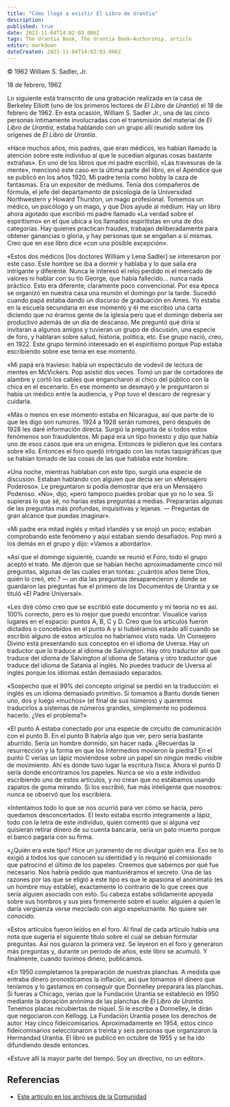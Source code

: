 ```yaml
---
title: "Cómo llegó a existir El Libro de Urantia"
description: 
published: true
date: 2023-11-04T14:02:03.086Z
tags: The Urantia Book, The Urantia Book—Authorship, article
editor: markdown
dateCreated: 2023-11-04T14:02:03.086Z
---
```


<p class="v-card v-sheet theme--light grey lighten-3 px-2">© 1962 William S. Sadler, Jr.</p>

18 de febrero, 1962 

Lo siguiente está transcrito de una grabación realizada en la casa de Berkeley Elliott (uno de los primeros lectores de _El Libro de Urantia_) el 18 de febrero de 1962. En esta ocasión, William S. Sadler Jr., una de las cinco personas íntimamente involucradas con el transmisión del material de _El Libro de Urantia_, estaba hablando con un grupo allí reunido sobre los orígenes de _El Libro de Urantia_.

«Hace muchos años, mis padres, que eran médicos, les habían llamado la atención sobre este individuo al que le sucedían algunas cosas bastante extrañas». En uno de los libros que mi padre escribió, «Las  travesuras de la mente», mencionó este caso en la última parte del libro, en el Apéndice que se publicó en los años 1920. Mi padre tenía como hobby la caza de fantasmas. Era un expositor de médiums. Tenía dos compañeros de fórmula, el jefe del departamento de psicología de la Universidad Northwestern y Howard Thurston, un mago profesional. Tomemos un médico, un psicólogo y un mago, y que Dios ayude al médium. Hay un libro ahora agotado que escribió mi padre llamado «La verdad sobre el espiritismo» en el que ubica a los llamados espiritistas en una de dos categorías. Hay quienes practican fraudes, trabajan deliberadamente para obtener ganancias o gloria, y hay personas que se engañan a sí mismas. Creo que en ese libro dice «con una posible excepción».

«Estos dos médicos [los doctores William y Lena Sadler] se interesaron por este caso. Este hombre se iba a dormir y hablaba y lo que salía era intrigante y diferente. Nunca le interesó el reloj perdido ni el mercado de valores ni hablar con su tío George, que había fallecido... nunca nada práctico. Esto era diferente; claramente poco convencional. Por esa época se organizó en nuestra casa una reunión el domingo por la tarde. Sucedió cuando papá estaba dando un discurso de graduación en Ames. Yo estaba en la escuela secundaria en ese momento y él me escribió una carta diciendo que no éramos gente de la iglesia pero que el domingo debería ser productivo además de un día de descanso. Me preguntó qué diría si invitaran a algunos amigos y tuvieran un grupo de discusión, una especie de foro, y hablaran sobre salud, historia, política, etc. Ese grupo nació, creo, en 1922. Este grupo terminó interesado en el espiritismo porque Pop estaba escribiendo sobre ese tema en ese momento.

«Mi papá era travieso: había un espectáculo de vodevil de lectura de mentes en McVickers. Pop asistió dos veces. Tomó un par de cortadores de alambre y cortó los cables que engancharon al chico del público con la chica en el escenario. En ese momento se desmayó y le preguntaron si había un médico entre la audiencia, y Pop tuvo el descaro de regresar y cuidarla. 

«Más o menos en ese momento estaba en Nicaragua, así que parte de lo que les digo son rumores. 1924 a 1928 serán rumores, pero después de 1928 les daré información directa. Surgió la pregunta de si todos estos fenómenos son fraudulentos. Mi papá era un tipo honesto y dijo que había uno de esos casos que era un enigma. Entonces le pidieron que les contara sobre ello. Entonces el foro quedó intrigado con las notas taquigráficas que se habían tomado de las cosas de las que hablaba este hombre. 

«Una noche, mientras hablaban con este tipo, surgió una especie de discusión. Estaban hablando con alguien que decía ser un «Mensajero Poderoso». Le preguntaron si podía demostrar que era un Mensajero Poderoso. «No», dijo, «pero tampoco puedes probar que yo no lo sea. Si supieras lo que sé, no harías estas preguntas a medias. Prepararías algunas de las preguntas más profundas, inquisitivas y lejanas. — Preguntas de gran alcance que puedas imaginar». 

«Mi padre era mitad inglés y mitad irlandés y se enojó un poco; estaban comprobando este fenómeno y aquí estaban siendo desafiados. Pop miró a los demás en el grupo y dijo: «Vamos a abordarlo». 

«Así que el domingo siguiente, cuando se reunió el Foro, todo el grupo aceptó el trato. Me dijeron que se habían hecho aproximadamente cinco mil preguntas, algunas de las cuales eran tontas: ¿cuántos años tiene Dios, quién lo creó, etc.? — un día las preguntas desaparecieron y donde se guardaron las preguntas fue el primero de los Documentos de Urantia y se tituló «El Padre Universal». 

«Les diré cómo creo que se escribió este documento y mi teoría no es así. 100% correcto, pero es lo mejor que puedo encontrar. Visualice varios lugares en el espacio: puntos A, B, C y D. Creo que los artículos fueron dictados o concebidos en el punto A y si hubiéramos estado allí cuando se escribió alguno de estos artículos no habríamos visto nada. Un Consejero Divino está presentando sus conceptos en el idioma de Uversa. Hay un traductor que lo traduce al idioma de Salvington. Hay otro traductor allí que traduce del idioma de Salvington al idioma de Satania y otro traductor que traduce del idioma de Satania al inglés. No puedes traducir de Uversa al inglés porque los idiomas están demasiado separados. 

«Sospecho que el 99% del concepto original se perdió en la traducción: el inglés es un idioma demasiado primitivo. Si tomamos a Bantu donde tienen uno, dos y luego «muchos» (el final de sus números) y queremos traducirlos a sistemas de números grandes, simplemente no podemos hacerlo. ¿Ves el problema?»

«El punto A estaba conectado por una especie de circuito de comunicación con el punto B. En el punto B habría algo que ver, pero sería bastante aburrido. Sería un hombre dormido, sin hacer nada. ¿Recuerdas la resurrección y la forma en que los Intermedios movieron la piedra? En el punto C verías un lápiz moviéndose sobre un papel sin ningún medio visible de movimiento. Ahí es donde tuvo lugar la escritura física. Ahora el punto D sería donde encontramos los papeles. Nunca se vio a este individuo escribiendo uno de estos artículos, y no crean que no estábamos usando zapatos de goma mirando. Si los escribió, fue más inteligente que nosotros: nunca se observó que los escribiera. 

«Intentamos todo lo que se nos ocurrió para ver cómo se hacía, pero quedamos desconcertados. El texto estaba escrito íntegramente a lápiz, todo con la letra de este individuo, quien comentó que si alguna vez quisieran retirar dinero de su cuenta bancaria, sería un pato muerto porque el banco pagaría con su firma. 

«¿Quién era este tipo? Hice un juramento de no divulgar quién era. Eso se lo exigió a todos los que conocen su identidad y lo requirió el comisionado que patrocinó el último de los papeles. Creemos que sabemos por qué fue necesario. Nos habría pedido que mantuviéramos el secreto. Una de las razones por las que se eligió a este tipo es que le apasiona el anonimato (es un hombre muy estable), exactamente lo contrario de lo que crees que sería alguien asociado con esto. Su cabeza estaba sólidamente apoyada sobre sus hombros y sus pies firmemente sobre el suelo: alguien a quien le daría vergüenza verse mezclado con algo espeluznante. No quiere ser conocido. 

«Estos artículos fueron leídos en el foro. Al final de cada artículo había una nota que sugería el siguiente título sobre el cual se debían formular preguntas. Así nos guiaron la primera vez. Se leyeron en el foro y generaron más preguntas y, durante un período de años, este libro se acumuló. Y finalmente, cuando tuvimos dinero, publicamos. 

«En 1950 completamos la preparación de nuestras planchas. A medida que entraba dinero pronosticamos la inflación, así que tomamos el dinero que teníamos y lo gastamos en conseguir que Donnelley preparara las planchas. Si fueras a Chicago, verías que la Fundación Urantia se estableció en 1950 mediante la donación anónima de las planchas de _El Libro de Urantia_. Tenemos placas recubiertas de níquel. Si le escribe a Donnelley, le dirán que negociaron con Kellogg. La Fundación Urantia posee los derechos de autor. Hay cinco fideicomisarios. Aproximadamente en 1954, estos cinco fideicomisarios seleccionaron a treinta y seis personas que organizaron la Hermandad Urantia. El libro se publicó en octubre de 1955 y se ha ido difundiendo desde entonces. 

«Estuve allí la mayor parte del tiempo. Soy un directivo, no un editor». 

## Referencias 

* [Este artículo en los archivos de la Comunidad](https://urantiabook.org/How-the-Urantia-Book-Came-into-Existence)
